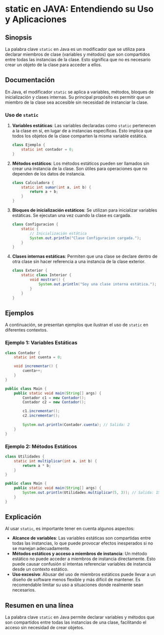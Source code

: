 <!--
Meta Description: # static en JAVA: Entendiendo su Uso y Aplicaciones ## Sinopsis La palabra clave `static` en Java es un modificador que se utiliza para declarar miemb...
Meta Keywords: static, clase, java, que, variables
-->

# static en JAVA: Entendiendo su Uso y Aplicaciones

## Sinopsis
La palabra clave `static` en Java es un modificador que se utiliza para declarar miembros de clase (variables y métodos) que son compartidos entre todas las instancias de la clase. Esto significa que no es necesario crear un objeto de la clase para acceder a ellos.

## Documentación
En Java, el modificador `static` se aplica a variables, métodos, bloques de inicialización y clases internas. Su principal propósito es permitir que un miembro de la clase sea accesible sin necesidad de instanciar la clase. 

### Uso de `static`
1. **Variables estáticas**: Las variables declaradas como `static` pertenecen a la clase en sí, en lugar de a instancias específicas. Esto implica que todos los objetos de la clase comparten la misma variable estática.
   
   ```java
   class Ejemplo {
       static int contador = 0;
   }
   ```

2. **Métodos estáticos**: Los métodos estáticos pueden ser llamados sin crear una instancia de la clase. Son útiles para operaciones que no dependen de los datos de instancia.

   ```java
   class Calculadora {
       static int sumar(int a, int b) {
           return a + b;
       }
   }
   ```

3. **Bloques de inicialización estáticos**: Se utilizan para inicializar variables estáticas. Se ejecutan una vez cuando la clase es cargada.

   ```java
   class Configuracion {
       static {
           // Inicialización estática
           System.out.println("Clase Configuracion cargada.");
       }
   }
   ```

4. **Clases internas estáticas**: Permiten que una clase se declare dentro de otra clase sin hacer referencia a una instancia de la clase exterior.

   ```java
   class Exterior {
       static class Interior {
           void mostrar() {
               System.out.println("Soy una clase interna estática.");
           }
       }
   }
   ```

## Ejemplos
A continuación, se presentan ejemplos que ilustran el uso de `static` en diferentes contextos.

### Ejemplo 1: Variables Estáticas
```java
class Contador {
    static int cuenta = 0;

    void incrementar() {
        cuenta++;
    }
}

public class Main {
    public static void main(String[] args) {
        Contador c1 = new Contador();
        Contador c2 = new Contador();

        c1.incrementar();
        c2.incrementar();
        
        System.out.println(Contador.cuenta); // Salida: 2
    }
}
```

### Ejemplo 2: Métodos Estáticos
```java
class Utilidades {
    static int multiplicar(int a, int b) {
        return a * b;
    }
}

public class Main {
    public static void main(String[] args) {
        System.out.println(Utilidades.multiplicar(5, 3)); // Salida: 15
    }
}
```

## Explicación
Al usar `static`, es importante tener en cuenta algunos aspectos:

- **Alcance de variables**: Las variables estáticas son compartidas entre todas las instancias, lo que puede provocar efectos inesperados si no se manejan adecuadamente.
- **Métodos estáticos y acceso a miembros de instancia**: Un método estático no puede acceder a miembros de instancia directamente. Esto puede causar confusión si intentas referenciar variables de instancia desde un contexto estático.
- **Uso excesivo**: Abusar del uso de miembros estáticos puede llevar a un diseño de software menos flexible y más difícil de mantener. Es recomendable limitar su uso a situaciones donde realmente sean necesarios.

## Resumen en una línea
La palabra clave `static` en Java permite declarar variables y métodos que son compartidos entre todas las instancias de una clase, facilitando el acceso sin necesidad de crear objetos.